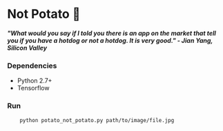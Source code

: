 # Not Potato 🥔

***"What would you say if I told you there is an app on the market that tell you if you have a hotdog or not a hotdog. It is very good." - Jian Yang, Silicon Valley***

### Dependencies
- Python 2.7+
- Tensorflow

### Run
```
	python potato_not_potato.py path/to/image/file.jpg
```
